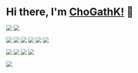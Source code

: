# Hi there, I'm [ChoGathK!](https://github.com/ChoGathK/blogs) 👋

[![](https://img.shields.io/badge/Chogath-blogs-1E90FF)](https://github.com/ChoGathK/blogs)
[![](https://img.shields.io/badge/Chogath-ACheetahK-97FFFF)](https://github.com/A-CheetahK)

[![](https://img.shields.io/badge/TypeScript-Nest.js-FF6A6A)](https://nestjs.com/)
[![](https://img.shields.io/badge/TypeScript-Koa-FFF68F)](https://koajs.com/)
[![](https://img.shields.io/badge/TypeScript-Express-8B658B)](https://stores.express.com/)
[![](https://img.shields.io/badge/TypeScript-Vue.js-54FF9F)](https://cn.vuejs.org/)
[![](https://img.shields.io/badge/JavaScript-Egg.js-87843b)](https://eggjs.org/zh-cn/)
[![](https://img.shields.io/badge/JavaScript-UniApp-6b473c)](https://uniapp.dcloud.io/)


[![](https://img.shields.io/badge/Web-Node.js-C0FF3E)](https://nodejs.org/en)
[![](https://img.shields.io/badge/Web-Golang-00BFFF)](https://golang.org/)
[![](https://img.shields.io/badge/Web-Rust-ef5b9c)](https://www.rust-lang.org/)
[![](https://img.shields.io/badge/Web-Python-2b4490)](https://www.python.org/)

<img display="inline-block" src="https://github-readme-stats.vercel.app/api?username=ChoGathK&count_private=true&show_icons=true"/>

